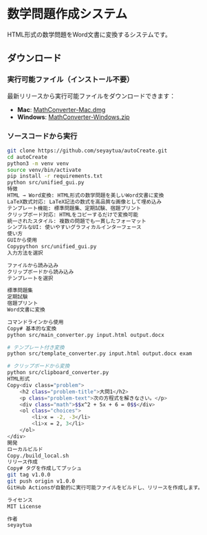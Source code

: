 # 数学問題作成システム

HTML形式の数学問題をWord文書に変換するシステムです。

## ダウンロード

### 実行可能ファイル（インストール不要）

最新リリースから実行可能ファイルをダウンロードできます：

- **Mac**: [MathConverter-Mac.dmg](https://github.com/seyaytua/autoCreate/releases/latest)
- **Windows**: [MathConverter-Windows.zip](https://github.com/seyaytua/autoCreate/releases/latest)

### ソースコードから実行

```bash
git clone https://github.com/seyaytua/autoCreate.git
cd autoCreate
python3 -m venv venv
source venv/bin/activate
pip install -r requirements.txt
python src/unified_gui.py
特徴
HTML → Word変換: HTML形式の数学問題を美しいWord文書に変換
LaTeX数式対応: LaTeX記法の数式を高品質な画像として埋め込み
テンプレート機能: 標準問題集、定期試験、宿題プリント
クリップボード対応: HTMLをコピーするだけで変換可能
統一されたスタイル: 複数の問題でも一貫したフォーマット
シンプルなUI: 使いやすいグラフィカルインターフェース
使い方
GUIから使用
Copypython src/unified_gui.py
入力方法を選択

ファイルから読み込み
クリップボードから読み込み
テンプレートを選択

標準問題集
定期試験
宿題プリント
Word文書に変換

コマンドラインから使用
Copy# 基本的な変換
python src/main_converter.py input.html output.docx

# テンプレート付き変換
python src/template_converter.py input.html output.docx exam

# クリップボードから変換
python src/clipboard_converter.py
HTML形式
Copy<div class="problem">
    <h2 class="problem-title">大問1</h2>
    <p class="problem-text">次の方程式を解きなさい。</p>
    <div class="math">$$x^2 + 5x + 6 = 0$$</div>
    <ol class="choices">
        <li>x = -2, -3</li>
        <li>x = 2, 3</li>
    </ol>
</div>
開発
ローカルビルド
Copy./build_local.sh
リリース作成
Copy# タグを作成してプッシュ
git tag v1.0.0
git push origin v1.0.0
GitHub Actionsが自動的に実行可能ファイルをビルドし、リリースを作成します。

ライセンス
MIT License

作者
seyaytua
